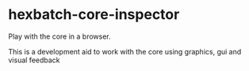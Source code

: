 # hexbatch-core-inspector

Play with the core in a browser.

This is a development aid to work with the core using graphics, gui and visual feedback
